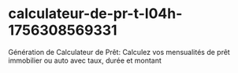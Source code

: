# calculateur-de-pr-t-l04h-1756308569331
Génération de Calculateur de Prêt: Calculez vos mensualités de prêt immobilier ou auto avec taux, durée et montant
